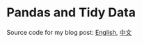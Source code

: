 # Pandas and Tidy Data

Source code for my blog post: [English][1], [中文][2]

[1]: https://jizhang.github.io/blog/2017/09/30/pandas-and-tidy-data/
[2]: https://blog.csdn.net/zjerryj/article/details/78189487
